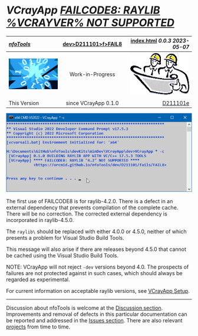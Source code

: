 <!-- index.md 0.0.3                 UTF-8                          2023-05-07
     ----1----|----2----|----3----|----4----|----5----|----6----|----7----|--*

                    FAILCODE8: RAYLIB %VCRAYVER% NOT SUPPORTED
     -->

# ***VCrayApp** [FAILCODE8: RAYLIB %VCRAYVER% NOT SUPPORTED](.)*

| ***[nfoTools](../../../../)*** | [dev](../../../)[>D211101](../../)[>f](../)[>FAIL8](.) | [index.html](index.html) ***0.0.3 2023-05-07*** |
| :--                |       :-:          | --: |
| ![nfotools](../../../../images/nfoWorks-2014-06-02-1702-LogoSmall.png) | Work-in-Progress | ![Hard Hat Area](../../../../images/hardhat-logo.gif) |
|              |                     |           |
| This Version | since VCrayApp 0.1.0 | [D211101e](../../e) |

![FAIL8 terse](FAIL8-2023-04-23-1750-VCrayApp-0.1.0.png)

The first use of FAILCODE8 is for raylib-4.2.0.  There is a defect in an
external dependency that prevents compilation of the complete cache. There
will be no correction. The corrected external dependency is incorporated in
raylib-4.5.0.

The `raylib\` should be replaced with either 4.0.0 or 4.5.0, neither of which
presents a problem for Visual Studio Build Tools.

This message will also arise if there are releases beyond 4.5.0 that cannot
be cached using the Visual Studio Build Tools.

NOTE: VCrayApp will not reject `-dev` versions beyond 4.0.  The prospects of
failures are not protected against in such cases, which should always be
regarded as experimental.

For current information on acceptable raylib versions, see
[VCrayApp Setup](../../a).

----

Discussion about nfoTools is welcome at the
[Discussion section](https://github.com/orcmid/nfoTools/discussions).
Improvements and removal of defects in this particular documentation can be
reported and addressed in the
[Issues section](https://github.com/orcmid/nfoTools/issues).  There are also
relevant [projects](https://github.com/orcmid/nfoTools/projects?type=classic)
from time to time.

<!-- ----1----|----2----|----3----|----4----|----5----|----6----|----7----|--*

     0.0.3 2023-05-07T20:20Z Reflect transposition to new location
     0.0.2 2023-04-24T22:55Z Touch-ups
     0.0.1 2023-04-24T02:10Z Complete draft
     0.0.0 2023-04-23T20:01Z Boilerplate from 0.0.0 FAIL7.

               *** end D211101/f/FAIL8/index.md ***
     -->

